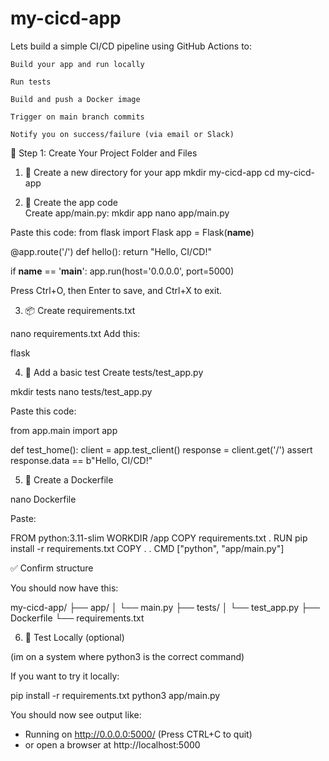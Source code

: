 # my-cicd-app
Lets build a simple CI/CD pipeline using GitHub Actions to:

    Build your app and run locally
    
    Run tests

    Build and push a Docker image

    Trigger on main branch commits

    Notify you on success/failure (via email or Slack)

🧱 Step 1: Create Your Project Folder and Files
1. 📁 Create a new directory for your app
   mkdir my-cicd-app
    cd my-cicd-app

2. 🐍 Create the app code    
Create app/main.py:
mkdir app
nano app/main.py

Paste this code:
from flask import Flask
app = Flask(__name__)

@app.route('/')
def hello():
    return "Hello, CI/CD!"

if __name__ == '__main__':
    app.run(host='0.0.0.0', port=5000)


Press Ctrl+O, then Enter to save, and Ctrl+X to exit.

3. 📦 Create requirements.txt

nano requirements.txt
Add this:

flask

4. 🧪 Add a basic test
Create tests/test_app.py

mkdir tests
nano tests/test_app.py

Paste this code:

from app.main import app

def test_home():
client = app.test_client()
response = client.get('/')
assert response.data == b"Hello, CI/CD!"

5. 🐳 Create a Dockerfile

nano Dockerfile

Paste:

FROM python:3.11-slim
WORKDIR /app
COPY requirements.txt .
RUN pip install -r requirements.txt
COPY . .
CMD ["python", "app/main.py"]

✅ Confirm structure

You should now have this:

my-cicd-app/
├── app/
│   └── main.py
├── tests/
│   └── test_app.py
├── Dockerfile
└── requirements.txt

6. 🚀 Test Locally (optional)

(im on a system where python3 is the correct command)

If you want to try it locally:

pip install -r requirements.txt
python3 app/main.py

You should now see output like:

 * Running on http://0.0.0.0:5000/ (Press CTRL+C to quit)
 * or open a browser at http://localhost:5000
